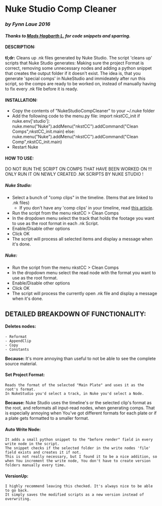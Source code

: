 # Nuke Studio Comp Cleaner
### *by Fynn Laue 2016*

#### *Thanks to [Mads Hagbarth L.](http://hagbarth.net/) for code snippets and sparring.*


#### DESCRIPTION:
**tl;dr:** Cleans up .nk files generated by Nuke Studio.
The script 'cleans up' scripts that Nuke Studio generates: Making sure the project Format is correct, removing some unnecessary nodes and adding a python snippet that creates the output folder if it doesn't exist.
The idea is, that you generate 'special comps' in NukeStudio and immideately after run this script, so the comps are ready to be worked on, instead of manually having to fix every .nk file before it is ready.


#### INSTALLATION: 
- Copy the contents of "NukeStudioCompCleaner" to your ~/.nuke folder
- Add the following code to the menu.py file:
import nkstCC_init
if nuke.env['studio']: nuke.menu("Nuke").addMenu("nkstCC").addCommand("Clean Comps",nkstCC_init.main)
else: nuke.menu("Nuke").addMenu("nkstCC").addCommand("Clean Comp",nkstCC_init.main)
- Restart Nuke


#### HOW TO USE:
DO NOT RUN THE SCRIPT ON COMPS THAT HAVE BEEN WORKED ON !!!
ONLY RUN IT ON NEWLY CREATED .NK SCRIPTS BY NUKE STUDIO !

##### Nuke Studio:
- Select a bunch of "comp clips" in the timeline. (Items that are linked to .nk files)
    - If you don't have any 'comp clips' in your timeline, read [this article](http://help.thefoundry.co.uk/nuke/content/timeline_environment/exporting/building_vfx_tracks.html).
- Run the script from the menu nkstCC > Clean Comps
- In the dropdown menu select the track that holds the footage you want to use as the root format in each .nk Script.
- Enable/Disable other options
- Click OK
- The script will process all selected items and display a message when it's done.

##### Nuke:
- Run the script from the menu nkstCC > Clean Comps
- In the dropdown menu select the read node with the format you want to use as the root format.
- Enable/Disable other options
- Click OK
- The script will process the currently open .nk file and display a message when it's done.



## DETAILED BREAKDOWN OF FUNCTIONALITY:
#### Deletes nodes:
    - Reformat
    - AppendClip
    - Copy
    - Constants
**Because:**
    It's more annoying than useful to not be able to see the complete source material.

#### Set Project Format:
    Reads the format of the selected "Main Plate" and uses it as the root's format.
    In NukeStudio you'd select a track, in Nuke you'd select a Node.
**Because:**
    Nuke Studio uses the timeline's or the selected clip's format as the root, and reformats all input-read nodes, when generating comps.
    That is especially annoying when You've got different formats for each plate or if a plate gets formatted to a smaller format.

#### Auto Write Node:
    It adds a small python snippet to the "before render" field in every write node in the script. 
    The snippet checks if the selected folder in the write nodes 'file' field exists and creates it if not.
    This is not really necessary, but I found it to be a nice addition, so when You increment the write node, You don't have to create version folders manually every time.

#### VersionUp:
    I highly recommend leaving this checked. It's always nice to be able to go back.
    It simply saves the modified scripts as a new version instead of overwriting.
